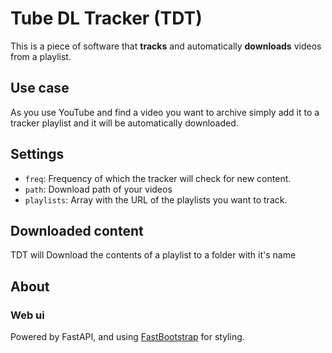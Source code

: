 <!--
 Copyright (c) 2024 Rafael F. Meneses

 This software is released under the MIT License.
 https://opensource.org/licenses/MIT
-->

# Tube DL Tracker (TDT)

This is a piece of software that **tracks** and automatically **downloads** videos from a playlist.

## Use case

As you use YouTube and find a video you want to archive simply add it to a tracker playlist and it will be automatically downloaded.

## Settings

-   `freq`: Frequency of which the tracker will check for new content.
-   `path`: Download path of your videos
-   `playlists`: Array with the URL of the playlists you want to track.

## Downloaded content

TDT will Download the contents of a playlist to a folder with it's name

## About

### Web ui

Powered by FastAPI, and using [FastBootstrap](https://fastbootstrap.com/) for styling.
